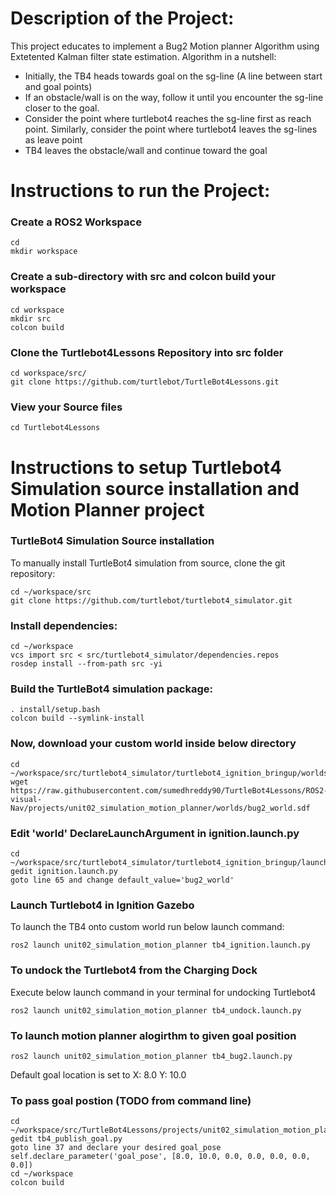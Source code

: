 # Description of the Project:

This project educates to implement a Bug2 Motion planner Algorithm using Extetented Kalman filter state estimation.
Algorithm in a nutshell:
- Initially, the TB4 heads towards goal on the sg-line (A line between start and goal points)
- If an obstacle/wall is on the way, follow it until you encounter the sg-line
closer to the goal.
- Consider the point where turtlebot4 reaches the sg-line first as
reach point. Similarly, consider the point where turtlebot4 leaves the
sg-lines as leave point
- TB4 leaves the obstacle/wall and continue toward the goal

# Instructions to run the Project:

### Create a ROS2 Workspace
```
cd
mkdir workspace
```
### Create a sub-directory with src and colcon build your workspace
```
cd workspace
mkdir src
colcon build
```
### Clone the Turtlebot4Lessons Repository into src folder
```
cd workspace/src/
git clone https://github.com/turtlebot/TurtleBot4Lessons.git
```

### View your Source files
```
cd Turtlebot4Lessons
```

# Instructions to setup Turtlebot4 Simulation source installation and Motion Planner project

### TurtleBot4 Simulation Source installation
To manually install TurtleBot4 simulation from source, clone the git repository:
```
cd ~/workspace/src
git clone https://github.com/turtlebot/turtlebot4_simulator.git
```
### Install dependencies:
```
cd ~/workspace
vcs import src < src/turtlebot4_simulator/dependencies.repos
rosdep install --from-path src -yi
```
### Build the TurtleBot4 simulation package:
```
. install/setup.bash
colcon build --symlink-install
```
### Now, download your custom world inside below directory
```
cd ~/workspace/src/turtlebot4_simulator/turtlebot4_ignition_bringup/worlds
wget https://raw.githubusercontent.com/sumedhreddy90/TurtleBot4Lessons/ROS2-visual-Nav/projects/unit02_simulation_motion_planner/worlds/bug2_world.sdf
```
### Edit 'world' DeclareLaunchArgument in ignition.launch.py

```
cd ~/workspace/src/turtlebot4_simulator/turtlebot4_ignition_bringup/launch/
gedit ignition.launch.py
goto line 65 and change default_value='bug2_world'
```

### Launch Turtlebot4 in Ignition Gazebo

To launch the TB4 onto custom world run below launch command:
```
ros2 launch unit02_simulation_motion_planner tb4_ignition.launch.py
```
### To undock the Turtlebot4 from the Charging Dock

Execute below launch command in your terminal for undocking Turtlebot4
```
ros2 launch unit02_simulation_motion_planner tb4_undock.launch.py 
```

### To launch motion planner alogirthm to given goal position

```
ros2 launch unit02_simulation_motion_planner tb4_bug2.launch.py
```

Default goal location is set to X: 8.0 Y: 10.0

### To pass goal postion (TODO from command line)

```
cd ~/workspace/src/TurtleBot4Lessons/projects/unit02_simulation_motion_planner/unit02_simulation_motion_planner/
gedit tb4_publish_goal.py
goto line 37 and declare your desired goal_pose
self.declare_parameter('goal_pose', [8.0, 10.0, 0.0, 0.0, 0.0, 0.0, 0.0])
cd ~/workspace
colcon build
```
